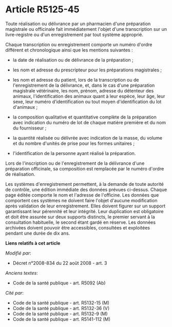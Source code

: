 # Article R5125-45

Toute réalisation ou délivrance par un pharmacien d'une préparation magistrale ou officinale fait immédiatement l'objet d'une
transcription sur un livre-registre ou d'un enregistrement par tout système approprié. 

Chaque transcription ou enregistrement comporte un numéro d'ordre différent et chronologique ainsi que les mentions
suivantes :

- la date de réalisation ou de délivrance de la préparation ;

- les nom et adresse du prescripteur pour les préparations magistrales ;

- les nom et adresse du patient, lors de la transcription ou de l'enregistrement de la délivrance, et, dans le cas d'une
préparation magistrale vétérinaire, les nom, prénom, adresse du détenteur des animaux, l'identification des animaux quant à
leur espèce, leur âge, leur sexe, leur numéro d'identification ou tout moyen d'identification du lot d'animaux ;

- la composition qualitative et quantitative complète de la préparation avec indication du numéro de lot de chaque matière
première et du nom du fournisseur ;

- la quantité réalisée ou délivrée avec indication de la masse, du volume et du nombre d'unités de prise pour les formes
unitaires ;

- l'identification de la personne ayant réalisé la préparation. 

Lors de l'inscription ou de l'enregistrement de la délivrance d'une préparation officinale, sa composition est remplacée par
le numéro d'ordre de réalisation. 

Les systèmes d'enregistrement permettent, à la demande de toute autorité de contrôle, une édition immédiate des données
prévues ci-dessus. Chaque page éditée comporte le nom et l'adresse de l'officine. Les données que comportent ces systèmes ne
doivent faire l'objet d'aucune modification après validation de leur enregistrement. Elles doivent figurer sur un support
garantissant leur pérennité et leur intégrité. Leur duplication est obligatoire et doit être assurée sur deux supports
distincts, le premier servant à la consultation habituelle, le second étant gardé en réserve. Les données archivées doivent
pouvoir être accessibles, consultées et exploitées pendant    une durée de dix ans.

**Liens relatifs à cet article**

_Modifié par_:

  - Décret n°2008-834 du 22 août 2008 - art. 3

_Anciens textes_:

  - Code de la santé publique - art. R5092 (Ab)

_Cité par_:

  - Code de la santé publique - art. R5132-15 (M)
  - Code de la santé publique - art. R5132-36 (V)
  - Code de la santé publique - art. R5132-9 (M)
  - Code de la santé publique - art. R5141-112 (M)
